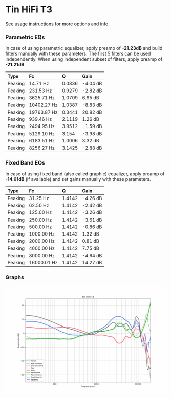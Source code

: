 # Tin HiFi T3
See [usage instructions](https://github.com/jaakkopasanen/AutoEq#usage) for more options and info.

### Parametric EQs
In case of using parametric equalizer, apply preamp of **-21.23dB** and build filters manually
with these parameters. The first 5 filters can be used independently.
When using independent subset of filters, apply preamp of **-21.21dB**.

| Type    | Fc          |      Q | Gain     |
|:--------|:------------|:-------|:---------|
| Peaking | 14.71 Hz    | 0.0836 | -4.04 dB |
| Peaking | 231.53 Hz   | 0.9279 | -2.82 dB |
| Peaking | 3625.71 Hz  | 1.0709 | 6.95 dB  |
| Peaking | 10402.27 Hz | 1.0387 | -8.83 dB |
| Peaking | 19763.87 Hz | 0.3441 | 20.82 dB |
| Peaking | 939.46 Hz   | 2.1119 | 1.26 dB  |
| Peaking | 2494.95 Hz  | 3.9512 | -1.59 dB |
| Peaking | 5129.10 Hz  | 3.154  | -3.98 dB |
| Peaking | 6183.51 Hz  | 1.0006 | 3.32 dB  |
| Peaking | 8256.27 Hz  | 3.1425 | -2.88 dB |

### Fixed Band EQs
In case of using fixed band (also called graphic) equalizer, apply preamp of **-14.61dB**
(if available) and set gains manually with these parameters.

| Type    | Fc          |      Q | Gain     |
|:--------|:------------|:-------|:---------|
| Peaking | 31.25 Hz    | 1.4142 | -4.26 dB |
| Peaking | 62.50 Hz    | 1.4142 | -2.42 dB |
| Peaking | 125.00 Hz   | 1.4142 | -3.26 dB |
| Peaking | 250.00 Hz   | 1.4142 | -3.61 dB |
| Peaking | 500.00 Hz   | 1.4142 | -0.86 dB |
| Peaking | 1000.00 Hz  | 1.4142 | 1.32 dB  |
| Peaking | 2000.00 Hz  | 1.4142 | 0.81 dB  |
| Peaking | 4000.00 Hz  | 1.4142 | 7.75 dB  |
| Peaking | 8000.00 Hz  | 1.4142 | -4.64 dB |
| Peaking | 16000.01 Hz | 1.4142 | 14.27 dB |

### Graphs
![](./Tin%20HiFi%20T3.png)